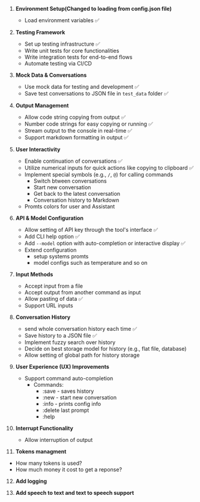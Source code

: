 1. **Environment Setup(Changed to loading from config.json file)**

   - Load environment variables ✅

2. **Testing Framework**

   - Set up testing infrastructure ✅
   - Write unit tests for core functionalities
   - Write integration tests for end-to-end flows
   - Automate testing via CI/CD

3. **Mock Data & Conversations**

   - Use mock data for testing and development ✅
   - Save test conversations to JSON file in `test_data` folder ✅

4. **Output Management**

   - Allow code string copying from output ✅
   - Number code strings for easy copying or running ✅
   - Stream output to the console in real-time ✅
   - Support markdown formatting in output ✅

5. **User Interactivity**

   - Enable continuation of conversations ✅
   - Utilize numerical inputs for quick actions like copying to clipboard ✅
   - Implement special symbols (e.g., `/`, `@`) for calling commands
     - Switch btween conversations
     - Start new conversation
     - Get back to the latest conversation
     - Conversation history to Markdown
   - Promts colors for user and Assistant

6. **API & Model Configuration**

   - Allow setting of API key through the tool's interface ✅
   - Add CLI help option ✅
   - Add `--model` option with auto-completion or interactive display ✅
   - Extend configuration
     - setup systems promts
     - model configs such as temperature and so on

7. **Input Methods**

   - Accept input from a file
   - Accept output from another command as input
   - Allow pasting of data ✅
   - Support URL inputs

8. **Conversation History**

   - send whole conversation history each time ✅
   - Save history to a JSON file ✅
   - Implement fuzzy search over history
   - Decide on best storage model for history (e.g., flat file, database)
   - Allow setting of global path for history storage

9. **User Experience (UX) Improvements**

   - Support command auto-completion
     - Commands:
       - :save - saves history
       - :new - start new conversation
       - :info - prints config info
       - :delete last prompt
       - :help

10. **Interrupt Functionality**

    - Allow interruption of output

11. **Tokens managment**

- How many tokens is used?
- How much money it cost to get a reponse?

12. **Add logging**

13. **Add speech to text and text to speech support**
